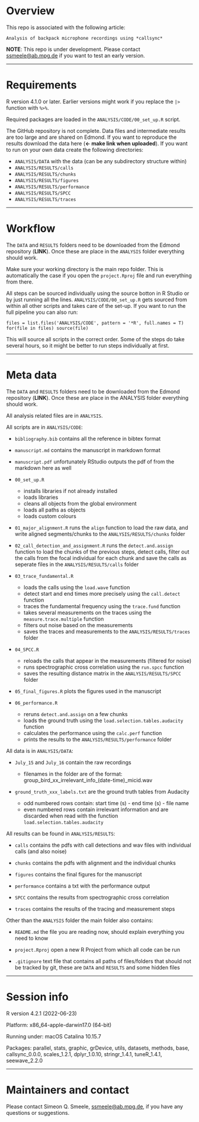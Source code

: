 # Overview

This repo is associated with the following article: 

```
Analysis of backpack microphone recordings using *callsync*
```

**NOTE**: This repo is under development. Please contact <ssmeele@ab.mpg.de> if you want to test an early version. 

------------------------------------------------
# Requirements

R version 4.1.0 or later. Earlier versions might work if you replace the `|>` function with `%>%`.

Required packages are loaded in the `ANALYSIS/CODE/00_set_up.R` script.

The GitHub repository is not complete. Data files and intermediate results are too large and are shared on Edmond. If you want to reproduce the results download the data here (**<- make link when uploaded**). If you want to run on your own data create the following directories:

* `ANALYSIS/DATA` with the data (can be any subdirectory structure within)
* `ANALYSIS/RESULTS/calls`
* `ANALYSIS/RESULTS/chunks`
* `ANALYSIS/RESULTS/figures`
* `ANALYSIS/RESULTS/performance`
* `ANALYSIS/RESULTS/SPCC`
* `ANALYSIS/RESULTS/traces`

------------------------------------------------
# Workflow

The `DATA` and `RESULTS` folders need to be downloaded from the Edmond repository (**LINK**). Once these are place in the `ANALYSIS` folder everything should work.

Make sure your working directory is the main repo folder. This is automatically the case if you open the `project.Rproj` file and run everything from there.

All steps can be sourced individually using the source botton in R Studio or by just running all the lines. `ANALYSIS/CODE/00_set_up.R` gets sourced from within all other scripts and takes care of the set-up. If you want to run the full pipeline you can also run:

```
files = list.files('ANALYSIS/CODE', pattern = '*R', full.names = T)
for(file in files) source(file)
```

This will source all scripts in the correct order. Some of the steps do take several hours, so it might be better to run steps individually at first. 

------------------------------------------------
# Meta data

The `DATA` and `RESULTS` folders need to be downloaded from the Edmond repository (**LINK**). Once these are place in the ANALYSIS folder everything should work.

All analysis related files are in `ANALYSIS`.

All scripts are in `ANALYSIS/CODE`:

- `bibliography.bib` contains all the reference in bibtex format
  
- `manuscript.md` contains the manuscript in markdown format
  
- `manuscript.pdf` unfortunately RStudio outputs the pdf of from the markdown here as well
  
- `00_set_up.R`
  - installs libraries if not already installed
  - loads libraries
  - cleans all objects from the global environment
  - loads all paths as objects
  - loads custom colours
  
- `01_major_alignment.R` runs the `align` function to load the raw data, and write aligned segments/chunks to the `ANALYSIS/RESULTS/chunks` folder

- `02_call_detection_and_assignment.R` runs the `detect.and.assign` function to load the chunks of the previous steps, detect calls, filter out the calls from the focal individual for each chunk and save the calls as seperate files in the `ANALYSIS/RESULTS/calls` folder

- `03_trace_fundamental.R`
  - loads the calls using the `load.wave` function
  - detect start and end times more precisely using the `call.detect` function
  - traces the fundamental frequency using the `trace.fund` function
  - takes several measurements on the traces using the `measure.trace.multiple` function
  - filters out noise based on the measurements
  - saves the traces and measurements to the `ANALYSIS/RESULTS/traces` folder

- `04_SPCC.R`
  - reloads the calls that appear in the measurements (filtered for noise)
  - runs spectrographic cross correlation using the `run.spcc` function
  - saves the resulting distance matrix in the `ANALYSIS/RESULTS/SPCC` folder

- `05_final_figures.R` plots the figures used in the manuscript

- `06_performance.R`
  - reruns `detect.and.assign` on a few chunks
  - loads the ground truth using the `load.selection.tables.audacity` function
  - calculates the performance using the `calc.perf` function
  - prints the results to the `ANALYSIS/RESULTS/performance` folder
  
All data is in `ANALYSIS/DATA`:

- `July_15` and `July_16` contain the raw recordings
  - filenames in the folder are of the format: group_bird_xx_irrelevant_info_(date-time)_micid.wav
  
- `ground_truth_xxx_labels.txt` are the ground truth tables from Audacity
  - odd numbered rows contain: start time (s) - end time (s) - file name
  - even numbered rows contain irrelevant information and are discarded when read with the function `load.selection.tables.audacity`
  
All results can be found in `ANALYSIS/RESULTS`:

- `calls` contains the pdfs with call detections and wav files with individual calls (and also noise)

- `chunks` contains the pdfs with alignment and the individual chunks

- `figures` contains the final figures for the manuscript

- `performance` contains a txt with the performance output

- `SPCC` contains the results from spectrographic cross correlation

- `traces` contains the results of the tracing and measurement steps
  
Other than the `ANALYSIS` folder the main folder also contains:

- `README.md` the file you are reading now, should explain everything you need to know

- `project.Rproj` open a new R Project from which all code can be run
  
- `.gitignore` text file that contains all paths of files/folders that should not be tracked by git, these are `DATA` and `RESULTS` and some hidden files

------------------------------------------------
# Session info

R version 4.2.1 (2022-06-23)

Platform: x86_64-apple-darwin17.0 (64-bit)

Running under: macOS Catalina 10.15.7

Packages: parallel,  stats, graphic, grDevice, utils, datasets, methods, base, callsync_0.0.0, scales_1.2.1, dplyr_1.0.10, stringr_1.4.1, tuneR_1.4.1, seewave_2.2.0 

------------------------------------------------
# Maintainers and contact

Please contact Simeon Q. Smeele, <ssmeele@ab.mpg.de>, if you have any questions or suggestions. 

